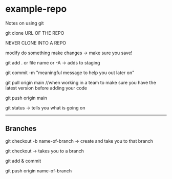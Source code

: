 # example-repo
Notes on using git

git clone URL OF THE REPO

NEVER CLONE INTO A REPO

modify do something make changes -> make sure you save!

git add . or file name or -A -> adds to staging

git commit -m "meaningful message to help you out later on"

git pull origin main  //when working in a team to make sure you have the latest version before adding your code

git push origin main

git status -> tells you what is going on

---

## Branches

git checkout -b name-of-branch -> create and take you to that branch

git checkout -> takes you to a branch

git add & commit

git push origin name-of-branch




